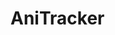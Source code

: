 # AniTracker
[logo]: https://github.com/dolivas644/AniTracker/blob/main/client/src/components/Images/Head.png?raw=true "Anime Tracker"
